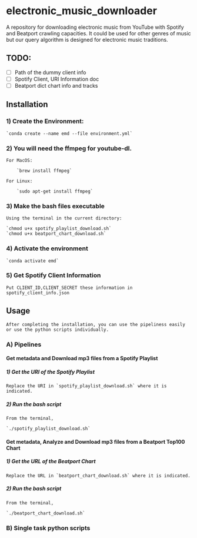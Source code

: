 # electronic_music_downloader

A repository for downloading electronic music from YouTube with Spotify and Beatport crawling capacities. It could be used for other genres of music but our query algorithm is designed for electronic music traditions.

## TODO: 
- [ ] Path of the dummy client info
- [ ] Spotify Client, URI Information doc 
- [ ] Beatport dict chart info and tracks

## Installation

### 1) Create the Environment:

    `conda create --name emd --file environment.yml`

### 2) You will need the ffmpeg for youtube-dl.

    For MacOS: 

        `brew install ffmpeg`

    For Linux:

        `sudo apt-get install ffmpeg`
        

### 3) Make the bash files executable

    Using the terminal in the current directory:

    `chmod u+x spotify_playlist_download.sh`
    `chmod u+x beatport_chart_download.sh`


### 4) Activate the environment

    `conda activate emd`

### 5) Get Spotify Client Information

    Put CLIENT_ID,CLIENT_SECRET these information in spotify_client_info.json
    

## Usage

    After completing the installation, you can use the pipeliness easily or use the python scripts individually.

### A) Pipelines  

#### Get metadata and Download mp3 files from a Spotify Playlist

##### 1) Get the URI of the Spotify Playlist

    Replace the URI in `spotify_playlist_download.sh` where it is indicated.

##### 2) Run the bash script

    From the terminal,

    `./spotify_playlist_download.sh`

#### Get metadata, Analyze and Download mp3 files from a Beatport Top100 Chart

##### 1) Get the URL of the Beatport Chart

    Replace the URL in `beatport_chart_download.sh` where it is indicated.
    
##### 2) Run the bash script

    From the terminal,

    `./beatport_chart_download.sh`    
    

### B) Single task python scripts

